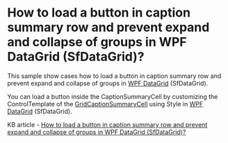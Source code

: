 # How to load a button in caption summary row and prevent expand and collapse of groups in WPF DataGrid (SfDataGrid)?

This sample show cases how to load a button in caption summary row and prevent expand and collapse of groups in [WPF DataGrid](https://www.syncfusion.com/wpf-controls/datagrid) (SfDataGrid).

You can load a button inside the CaptionSummaryCell by customizing the ControlTemplate of the [GridCaptionSummaryCell](https://help.syncfusion.com/cr/wpf/Syncfusion.UI.Xaml.Grid.GridCaptionSummaryCell.html) using Style in [WPF DataGrid](https://www.syncfusion.com/wpf-controls/datagrid) (SfDataGrid).

KB article - [How to load a button in caption summary row and prevent expand and collapse of groups in WPF DataGrid (SfDataGrid)?](https://www.syncfusion.com/kb/7842/how-to-load-a-button-in-caption-summary-row-and-prevent-expand-and-collapse-of-groups-in)
